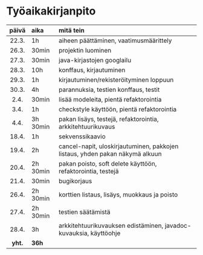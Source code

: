 # Työaikakirjanpito

|  päivä   | aika     | mitä tein                                                                    |
| :------: | :------- | :--------------------------------------------------------------------------- |
|  22.3.   | 1h       | aiheen päättäminen, vaatimusmäärittely                                       |
|  26.3.   | 30min    | projektin luominen                                                           |
|  27.3.   | 30min    | java-kirjastojen googlailu                                                   |
|  28.3.   | 10h      | konffaus, kirjautuminen                                                      |
|  29.3.   | 1h       | kirjautuminen/rekisteröityminen loppuun                                      |
|  30.3.   | 4h       | parannuksia, testien konffaus, testit                                        |
|   2.4.   | 30min    | lisää modeleita, pientä refaktorointia                                       |
|   3.4.   | 1h       | checkstyle käyttöön, pientä refaktorointia                                   |
|   4.4.   | 3h 30min | pakan lisäys, testejä, refaktorointia, arkkitehtuurikuvaus                   |
|  18.4.   | 1h       | sekvenssikaavio                                                              |
|  19.4.   | 2h       | cancel-napit, uloskirjautuminen, pakkojen listaus, yhden pakan näkymä alkuun |
|  20.4.   | 2h 30min | pakan poisto, soft delete käyttöön, refaktorointia, testejä                  |
|  21.4.   | 30min    | bugikorjaus                                                                  |
|  26.4.   | 2h 30min | korttien listaus, lisäys, muokkaus ja poisto                                 |
|  27.4.   | 2h 30min | testien säätämistä                                                           |
|  28.4.   | 3h       | arkkitehtuurikuvauksen edistäminen, javadoc-kuvauksia, käyttöohje            |
| **yht.** | **36h**  |                                                                              |
